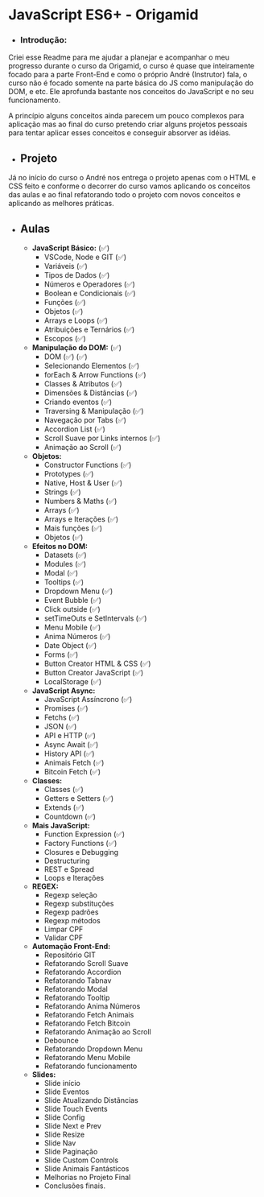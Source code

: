 # JavaScript ES6+ - Origamid

* ### **Introdução:**

Criei esse Readme para me ajudar a planejar e acompanhar o meu progresso durante o curso da Origamid, o curso é quase que inteiramente focado para a parte Front-End e como o próprio André (Instrutor) fala, o curso não é focado somente na parte básica do JS como manipulação do DOM, e etc. Ele aprofunda bastante nos conceitos do JavaScript e no seu funcionamento.

A princípio alguns conceitos ainda parecem um pouco complexos para aplicação mas ao final do curso pretendo criar alguns projetos pessoais para tentar aplicar esses conceitos e conseguir absorver as idéias.

* ## **Projeto**

Já no início do curso o André nos entrega o projeto apenas com o HTML e CSS feito e conforme o decorrer do curso vamos aplicando os conceitos das aulas e ao final refatorando todo o projeto com novos conceitos e aplicando as melhores práticas.

* ## **Aulas**
   
  * **JavaScript Básico:** (:white_check_mark:)
    * VSCode, Node e GIT (:white_check_mark:)
    * Variáveis (:white_check_mark:)
    * Tipos de Dados (:white_check_mark:)
    * Números e Operadores (:white_check_mark:)
    * Boolean e Condicionais (:white_check_mark:)
    * Funções (:white_check_mark:)
    * Objetos (:white_check_mark:)
    * Arrays e Loops (:white_check_mark:)
    * Atribuições e Ternários (:white_check_mark:)
    * Escopos (:white_check_mark:)
  * **Manipulação do DOM:** (:white_check_mark:)
    * DOM (:white_check_mark:) (:white_check_mark:)
    * Selecionando Elementos (:white_check_mark:)
    * forEach & Arrow Functions (:white_check_mark:)
    * Classes & Atributos (:white_check_mark:)
    * Dimensões & Distâncias (:white_check_mark:)
    * Criando eventos (:white_check_mark:)
    * Traversing & Manipulação (:white_check_mark:)
    * Navegação por Tabs (:white_check_mark:)
    * Accordion List (:white_check_mark:) 
    * Scroll Suave por Links internos (:white_check_mark:)
    * Animação ao Scroll (:white_check_mark:)
  * **Objetos:**
    * Constructor Functions (:white_check_mark:)
    * Prototypes (:white_check_mark:)
    * Native, Host & User (:white_check_mark:) 
    * Strings (:white_check_mark:) 
    * Numbers & Maths (:white_check_mark:) 
    * Arrays (:white_check_mark:) 
    * Arrays e Iterações (:white_check_mark:)
    * Mais funções (:white_check_mark:)
    * Objetos (:white_check_mark:)
  * **Efeitos no DOM:**
    * Datasets (:white_check_mark:) 
    * Modules (:white_check_mark:) 
    * Modal (:white_check_mark:)
    * Tooltips (:white_check_mark:) 
    * Dropdown Menu (:white_check_mark:)
    * Event Bubble (:white_check_mark:)
    * Click outside (:white_check_mark:)
    * setTimeOuts e SetIntervals (:white_check_mark:)
    * Menu Mobile (:white_check_mark:)
    * Anima Números (:white_check_mark:)
    * Date Object (:white_check_mark:) 
    * Forms (:white_check_mark:) 
    * Button Creator HTML & CSS (:white_check_mark:) 
    * Button Creator JavaScript (:white_check_mark:)
    * LocalStorage (:white_check_mark:)
  * **JavaScript Async:**
    * JavaScript Assíncrono (:white_check_mark:) 
    * Promises (:white_check_mark:)
    * Fetchs (:white_check_mark:)
    * JSON (:white_check_mark:)
    * API e HTTP (:white_check_mark:)
    * Async Await (:white_check_mark:)
    * History API (:white_check_mark:)
    * Animais Fetch (:white_check_mark:)
    * Bitcoin Fetch (:white_check_mark:)
  * **Classes:**
    * Classes (:white_check_mark:)
    * Getters e Setters (:white_check_mark:)
    * Extends (:white_check_mark:)
    * Countdown (:white_check_mark:)
  * **Mais JavaScript:**
    * Function Expression (:white_check_mark:)
    * Factory Functions (:white_check_mark:)
    * Closures e Debugging
    * Destructuring
    * REST e Spread
    * Loops e Iterações
  * **REGEX:**
    * Regexp seleção
    * Regexp substituções
    * Regexp padrões
    * Regexp métodos
    * Limpar CPF
    * Validar CPF
  * **Automação Front-End:**
    * Repositório GIT
    * Refatorando Scroll Suave
    * Refatorando Accordion
    * Refatorando Tabnav
    * Refatorando Modal
    * Refatorando Tooltip
    * Refatorando Anima Números
    * Refatorando Fetch Animais
    * Refatorando Fetch Bitcoin
    * Refatorando Animação ao Scroll
    * Debounce
    * Refatorando Dropdown Menu
    * Refatorando Menu Mobile
    * Refatorando funcionamento
  * **Slides:**
    * Slide início
    * Slide Eventos
    * Slide Atualizando Distãncias
    * Slide Touch Events
    * Slide Config
    * Slide Next e Prev
    * Slide Resize
    * Slide Nav
    * Slide Paginação
    * Slide Custom Controls
    * Slide Animais Fantásticos
    * Melhorias no Projeto Final
    * Conclusões finais.

